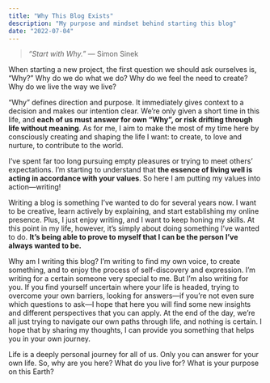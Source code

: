 ```yaml
---
title: "Why This Blog Exists"
description: "My purpose and mindset behind starting this blog"
date: "2022-07-04"
---
```


> *“Start with Why.”*
— Simon Sinek
> 

When starting a new project, the first question we should ask ourselves is, “Why?” Why do we do what we do? Why do we feel the need to create? Why do we live the way we live?

“Why” defines direction and purpose. It immediately gives context to a decision and makes our intention clear. We’re only given a short time in this life, and **each of us must answer for own “Why”, or risk drifting through life without meaning**. As for me, I aim to make the most of my time here by consciously creating and shaping the life I want: to create, to love and nurture, to contribute to the world.

I’ve spent far too long pursuing empty pleasures or trying to meet others’ expectations. I’m starting to understand that **the essence of living well is acting in accordance with your values**. So here I am putting my values into action—writing!

Writing a blog is something I’ve wanted to do for several years now. I want to be creative, learn actively by explaining, and start establishing my online presence. Plus, I just enjoy writing, and I want to keep honing my skills. At this point in my life, however, it’s simply about doing something I’ve wanted to do. **It’s being able to prove to myself that I can be the person I’ve always wanted to be.**

Why am I writing this blog? I’m writing to find my own voice, to create something, and to enjoy the process of self-discovery and expression. I’m writing for a certain someone very special to me. But I’m also writing for you. If you find yourself uncertain where your life is headed, trying to overcome your own barriers, looking for answers—if you’re not even sure which questions to ask—I hope that here you will find some new insights and different perspectives that you can apply. At the end of the day, we’re all just trying to navigate our own paths through life, and nothing is certain. I hope that by sharing my thoughts, I can provide you something that helps you in your own journey.

Life is a deeply personal journey for all of us. Only you can answer for your own life. So, why are you here? What do you live for? What is your purpose on this Earth?
